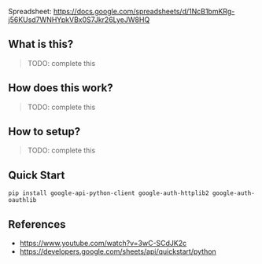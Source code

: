 Spreadsheet: https://docs.google.com/spreadsheets/d/1NcB1bmKRg-j56KUsd7WNHYpkVBx0S7Jkr26LyeJW8HQ

## What is this?
> TODO: complete this

## How does this work?
> TODO: complete this

## How to setup?
> TODO: complete this

## Quick Start
``` console
pip install google-api-python-client google-auth-httplib2 google-auth-oauthlib
```

## References
- https://www.youtube.com/watch?v=3wC-SCdJK2c
- https://developers.google.com/sheets/api/quickstart/python
